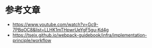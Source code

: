 # 参考文章
- https://www.youtube.com/watch?v=Gc9-7PBqOC8&list=LLHK1mTHpwrUeYgF5gu-Kd4g
- https://tsejx.github.io/webpack-guidebook/infra/implementation-principle/workflow